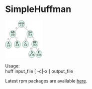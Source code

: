 # SimpleHuffman

![Logo](logo.png)

Usage:  
huff input_file [ -c|-x ] output_file

Latest rpm packages are available [here](https://packagecloud.io/dkukharau/simplehuffman).
